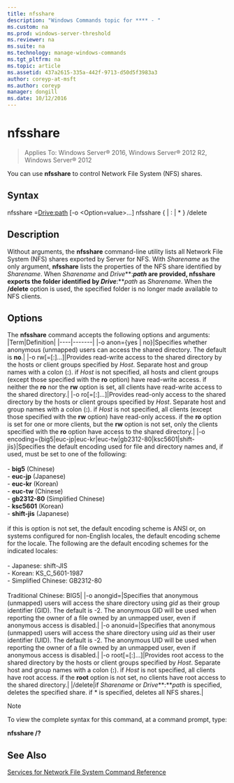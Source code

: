 ```yaml
---
title: nfsshare
description: "Windows Commands topic for **** - "
ms.custom: na
ms.prod: windows-server-threshold
ms.reviewer: na
ms.suite: na
ms.technology: manage-windows-commands
ms.tgt_pltfrm: na
ms.topic: article
ms.assetid: 437a2615-335a-442f-9713-d50d5f3983a3
author: coreyp-at-msft
ms.author: coreyp
manager: dongill
ms.date: 10/12/2016
---
```

# nfsshare

>Applies To: Windows Server&reg; 2016, Windows Server&reg; 2012 R2, Windows Server&reg; 2012

You can use **nfsshare** to control Network File System (NFS) shares.
## Syntax
nfsshare <Sharename>=<Drive:path> [-o <Option=value>...]
nfsshare {<Sharename> | <Drive>:<path> | * } /delete
## Description
Without arguments, the **nfsshare** command-line utility lists all Network File System (NFS) shares exported by Server for NFS. With *Sharename* as the only argument, **nfsshare** lists the properties of the NFS share identified by *Sharename*. When *Sharename* and *Drive***:***path* are provided, **nfsshare** exports the folder identified by *Drive***:***path* as *Sharename*. When the **/delete** option is used, the specified folder is no longer made available to NFS clients.
## Options
The **nfsshare** command accepts the following options and arguments:
|Term|Definition|
|----|-------|
|-o anon={yes &#124; no}|Specifies whether anonymous (unmapped) users can access the shared directory. The default is **no**.|
|-o rw[=<Host>[:<Host>]...]|Provides read-write access to the shared directory by the hosts or client groups specified by *Host*. Separate host and group names with a colon (**:**). if *Host* is not specified, all hosts and client groups (except those specified with the **ro** option) have read-write access. if neither the **ro** nor the **rw** option is set, all clients have read-write access to the shared directory.|
|-o ro[=<Host>[:<Host>]...]|Provides read-only access to the shared directory by the hosts or client groups specified by *Host*. Separate host and group names with a colon (**:**). if *Host* is not specified, all clients (except those specified with the **rw** option) have read-only access. if the **ro** option is set for one or more clients, but the **rw** option is not set, only the clients specified with the **ro** option have access to the shared directory.|
|-o encoding={big5&#124;euc-jp&#124;euc-kr&#124;euc-tw&#124;gb2312-80&#124;ksc5601&#124;shift-jis}|Specifies the default encoding used for file and directory names and, if used, must be set to one of the following:<br /><br />-   **big5** (Chinese)<br />-   **euc-jp** (Japanese)<br />-   **euc-kr** (Korean)<br />-   **euc-tw** (Chinese)<br />-   **gb2312-80** (Simplified Chinese)<br />-   **ksc5601** (Korean)<br />-   **shift-jis** (Japanese)<br /><br />if this is option is not set, the default encoding scheme is ANSI or, on systems configured for non-English locales, the default encoding scheme for the locale. The following are the default encoding schemes for the indicated locales:<br /><br />-   Japanese: shift-JIS<br />-   Korean: KS_C_5601-1987<br />-   Simplified Chinese: GB2312-80<br /><br />Traditional Chinese: BIG5|
|-o anongid=<gid>|Specifies that anonymous (unmapped) users will access the share directory using *gid* as their group identifier (GID). The default is -2. The anonymous GID will be used when reporting the owner of a file owned by an unmapped user, even if anonymous access is disabled.|
|-o  anonuid=<uid>|Specifies that anonymous (unmapped) users will access the share directory using *uid* as their user identifier (UID). The default is -2. The anonymous UID will be used when reporting the owner of a file owned by an unmapped user, even if anonymous access is disabled.|
|-o root[=<Host>[:<Host>]...]|Provides root access to the shared directory by the hosts or client groups specified by *Host*. Separate host and group names with a colon (**:**). if *Host* is not specified, all clients have root access. if the **root** option is not set, no clients have root access to the shared directory.|
|/delete|if *Sharename* or *Drive***:***path* is specified, deletes the specified share. if * is specified, deletes all NFS shares.|
> [!NOTE]
> To view the complete syntax for this command, at a command prompt, type:
> 
> **nfsshare /?**
## See Also
[Services for Network File System Command Reference](services-for-network-file-system-command-reference.md)
